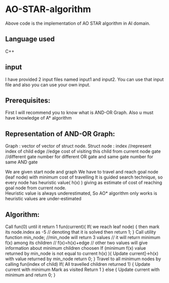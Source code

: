 # AO-STAR-algorithm

Above code is the implementation of AO STAR algorithm in AI domain.

## Language used 

C++

## input

I have provided 2 input files named input1 and input2. You can use that input file and also you can use your own input.


## Prerequisites:

First I will recommend you to know what is AND-OR Graph.
Also u must have knowledge of A* algorithm

## Representation of AND-OR Graph:

Graph : vector of vector of struct node. 
Struct node :
 index //represent index of child
edge //edge cost of visiting this child from current node
gate //different gate number for different OR gate and same gate number for same AND gate

We are given start node and graph
We have to travel and reach goal node (leaf node) with minimum cost of travelling
It is guided search technique, so every node has heuristic value( h(x) ) giving as estimate of cost of reaching  goal node from current node.	
Heuristic value is always underestimated, So AO* algorithm only works is heuristic values are under-estimated 


## Algorithm:

Call fun(0) until it return 1
fun(current){
If( we reach leaf node)
{ then mark its node.index as -5
// denoting that it is solved 
then return 1;
}
Call utility function min_node;
//min_node will return 3 values 
// it will return minimum f(x) among its children
// f(x)=h(x)+edge
// other two values will give information about minimum children choosen 
If (minimum f(x) value returned by min_node  is not equal to current h(x) ){
Update current]-&gt;h(x) with value returned by min_node
return 0;
}
Travel to all minimum nodes  by calling fun(index of child)
If( All travelled children returned 1)
{	Update current with minimum 
	Mark as visited 
	Return 1
}
else {
Update current with minimum and return 0;
}
 
